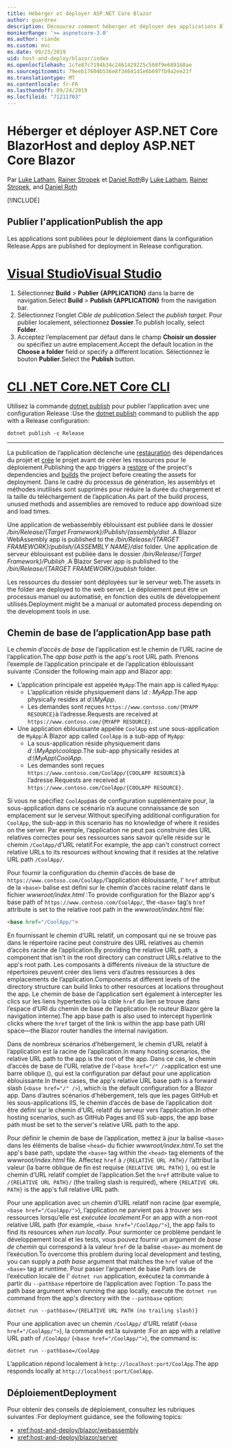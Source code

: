 ```yaml
---
title: Héberger et déployer ASP.NET Core Blazor
author: guardrex
description: Découvrez comment héberger et déployer des applications Blazor.
monikerRange: '>= aspnetcore-3.0'
ms.author: riande
ms.custom: mvc
ms.date: 09/23/2019
uid: host-and-deploy/blazor/index
ms.openlocfilehash: 1cfe87c7194b34c2461429225c560f9e689168ae
ms.sourcegitcommit: 79eeb17604b536e8f34641d1e6b697fb9a2ee21f
ms.translationtype: MT
ms.contentlocale: fr-FR
ms.lasthandoff: 09/24/2019
ms.locfileid: "71211703"
---
```

# <a name="host-and-deploy-aspnet-core-blazor"></a><span data-ttu-id="7b7a0-103">Héberger et déployer ASP.NET Core Blazor</span><span class="sxs-lookup"><span data-stu-id="7b7a0-103">Host and deploy ASP.NET Core Blazor</span></span>

<span data-ttu-id="7b7a0-104">Par [Luke Latham](https://github.com/guardrex), [Rainer Stropek](https://www.timecockpit.com) et [Daniel Roth](https://github.com/danroth27)</span><span class="sxs-lookup"><span data-stu-id="7b7a0-104">By [Luke Latham](https://github.com/guardrex), [Rainer Stropek](https://www.timecockpit.com), and [Daniel Roth](https://github.com/danroth27)</span></span>

[!INCLUDE[](~/includes/blazorwasm-preview-notice.md)]

## <a name="publish-the-app"></a><span data-ttu-id="7b7a0-105">Publier l'application</span><span class="sxs-lookup"><span data-stu-id="7b7a0-105">Publish the app</span></span>

<span data-ttu-id="7b7a0-106">Les applications sont publiées pour le déploiement dans la configuration Release.</span><span class="sxs-lookup"><span data-stu-id="7b7a0-106">Apps are published for deployment in Release configuration.</span></span>

# <a name="visual-studiotabvisual-studio"></a>[<span data-ttu-id="7b7a0-107">Visual Studio</span><span class="sxs-lookup"><span data-stu-id="7b7a0-107">Visual Studio</span></span>](#tab/visual-studio)

1. <span data-ttu-id="7b7a0-108">Sélectionnez **Build** > **Publier {APPLICATION}** dans la barre de navigation.</span><span class="sxs-lookup"><span data-stu-id="7b7a0-108">Select **Build** > **Publish {APPLICATION}** from the navigation bar.</span></span>
1. <span data-ttu-id="7b7a0-109">Sélectionnez l’onglet *Cible de publication*.</span><span class="sxs-lookup"><span data-stu-id="7b7a0-109">Select the *publish target*.</span></span> <span data-ttu-id="7b7a0-110">Pour publier localement, sélectionnez **Dossier**.</span><span class="sxs-lookup"><span data-stu-id="7b7a0-110">To publish locally, select **Folder**.</span></span>
1. <span data-ttu-id="7b7a0-111">Acceptez l’emplacement par défaut dans le champ **Choisir un dossier** ou spécifiez un autre emplacement.</span><span class="sxs-lookup"><span data-stu-id="7b7a0-111">Accept the default location in the **Choose a folder** field or specify a different location.</span></span> <span data-ttu-id="7b7a0-112">Sélectionnez le bouton **Publier**.</span><span class="sxs-lookup"><span data-stu-id="7b7a0-112">Select the **Publish** button.</span></span>

# <a name="net-core-clitabnetcore-cli"></a>[<span data-ttu-id="7b7a0-113">CLI .NET Core</span><span class="sxs-lookup"><span data-stu-id="7b7a0-113">.NET Core CLI</span></span>](#tab/netcore-cli)

<span data-ttu-id="7b7a0-114">Utilisez la commande [dotnet publish](/dotnet/core/tools/dotnet-publish) pour publier l’application avec une configuration Release :</span><span class="sxs-lookup"><span data-stu-id="7b7a0-114">Use the [dotnet publish](/dotnet/core/tools/dotnet-publish) command to publish the app with a Release configuration:</span></span>

```dotnetcli
dotnet publish -c Release
```

---

<span data-ttu-id="7b7a0-115">La publication de l’application déclenche une [restauration](/dotnet/core/tools/dotnet-restore) des dépendances du projet et [crée](/dotnet/core/tools/dotnet-build) le projet avant de créer les ressources pour le déploiement.</span><span class="sxs-lookup"><span data-stu-id="7b7a0-115">Publishing the app triggers a [restore](/dotnet/core/tools/dotnet-restore) of the project's dependencies and [builds](/dotnet/core/tools/dotnet-build) the project before creating the assets for deployment.</span></span> <span data-ttu-id="7b7a0-116">Dans le cadre du processus de génération, les assemblys et méthodes inutilisés sont supprimés pour réduire la durée du chargement et la taille du téléchargement de l’application.</span><span class="sxs-lookup"><span data-stu-id="7b7a0-116">As part of the build process, unused methods and assemblies are removed to reduce app download size and load times.</span></span>

<span data-ttu-id="7b7a0-117">Une application de webassembly éblouissant est publiée dans le dossier */bin/Release/{Target Framework}/Publish/{assembly/dist* .</span><span class="sxs-lookup"><span data-stu-id="7b7a0-117">A Blazor WebAssembly app is published to the */bin/Release/{TARGET FRAMEWORK}/publish/{ASSEMBLY NAME}/dist* folder.</span></span> <span data-ttu-id="7b7a0-118">Une application de serveur éblouissant est publiée dans le dossier */bin/Release/{Target Framework}/Publish* .</span><span class="sxs-lookup"><span data-stu-id="7b7a0-118">A Blazor Server app is published to the */bin/Release/{TARGET FRAMEWORK}/publish* folder.</span></span>

<span data-ttu-id="7b7a0-119">Les ressources du dossier sont déployées sur le serveur web.</span><span class="sxs-lookup"><span data-stu-id="7b7a0-119">The assets in the folder are deployed to the web server.</span></span> <span data-ttu-id="7b7a0-120">Le déploiement peut être un processus manuel ou automatisé, en fonction des outils de développement utilisés.</span><span class="sxs-lookup"><span data-stu-id="7b7a0-120">Deployment might be a manual or automated process depending on the development tools in use.</span></span>

## <a name="app-base-path"></a><span data-ttu-id="7b7a0-121">Chemin de base de l’application</span><span class="sxs-lookup"><span data-stu-id="7b7a0-121">App base path</span></span>

<span data-ttu-id="7b7a0-122">Le *chemin d’accès de base* de l’application est le chemin de l’URL racine de l’application.</span><span class="sxs-lookup"><span data-stu-id="7b7a0-122">The *app base path* is the app's root URL path.</span></span> <span data-ttu-id="7b7a0-123">Prenons l’exemple de l’application principale et de l’application éblouissant suivante :</span><span class="sxs-lookup"><span data-stu-id="7b7a0-123">Consider the following main app and Blazor app:</span></span>

* <span data-ttu-id="7b7a0-124">L’application principale est appelée `MyApp`:</span><span class="sxs-lookup"><span data-stu-id="7b7a0-124">The main app is called `MyApp`:</span></span>
  * <span data-ttu-id="7b7a0-125">L’application réside physiquement dans *\\d : MyApp*.</span><span class="sxs-lookup"><span data-stu-id="7b7a0-125">The app physically resides at *d:\\MyApp*.</span></span>
  * <span data-ttu-id="7b7a0-126">Les demandes sont reçues `https://www.contoso.com/{MYAPP RESOURCE}`à l’adresse.</span><span class="sxs-lookup"><span data-stu-id="7b7a0-126">Requests are received at `https://www.contoso.com/{MYAPP RESOURCE}`.</span></span>
* <span data-ttu-id="7b7a0-127">Une application éblouissante appelée `CoolApp` est une sous-application de `MyApp`:</span><span class="sxs-lookup"><span data-stu-id="7b7a0-127">A Blazor app called `CoolApp` is a sub-app of `MyApp`:</span></span>
  * <span data-ttu-id="7b7a0-128">La sous-application réside physiquement dans *d :\\MyApp\\coolapp*.</span><span class="sxs-lookup"><span data-stu-id="7b7a0-128">The sub-app physically resides at *d:\\MyApp\\CoolApp*.</span></span>
  * <span data-ttu-id="7b7a0-129">Les demandes sont reçues `https://www.contoso.com/CoolApp/{COOLAPP RESOURCE}`à l’adresse.</span><span class="sxs-lookup"><span data-stu-id="7b7a0-129">Requests are received at `https://www.contoso.com/CoolApp/{COOLAPP RESOURCE}`.</span></span>

<span data-ttu-id="7b7a0-130">Si vous ne spécifiez `CoolApp`pas de configuration supplémentaire pour, la sous-application dans ce scénario n’a aucune connaissance de son emplacement sur le serveur.</span><span class="sxs-lookup"><span data-stu-id="7b7a0-130">Without specifying additional configuration for `CoolApp`, the sub-app in this scenario has no knowledge of where it resides on the server.</span></span> <span data-ttu-id="7b7a0-131">Par exemple, l’application ne peut pas construire des URL relatives correctes pour ses ressources sans savoir qu’elle réside sur le chemin `/CoolApp/`d’URL relatif.</span><span class="sxs-lookup"><span data-stu-id="7b7a0-131">For example, the app can't construct correct relative URLs to its resources without knowing that it resides at the relative URL path `/CoolApp/`.</span></span>

<span data-ttu-id="7b7a0-132">Pour fournir la configuration du chemin d’accès de base de `https://www.contoso.com/CoolApp/`l’application éblouissante, l' `href` attribut de la `<base>` balise est défini sur le chemin d’accès racine relatif dans le fichier *wwwroot/index.html* :</span><span class="sxs-lookup"><span data-stu-id="7b7a0-132">To provide configuration for the Blazor app's base path of `https://www.contoso.com/CoolApp/`, the `<base>` tag's `href` attribute is set to the relative root path in the *wwwroot/index.html* file:</span></span>

```html
<base href="/CoolApp/">
```

<span data-ttu-id="7b7a0-133">En fournissant le chemin d’URL relatif, un composant qui ne se trouve pas dans le répertoire racine peut construire des URL relatives au chemin d’accès racine de l’application.</span><span class="sxs-lookup"><span data-stu-id="7b7a0-133">By providing the relative URL path, a component that isn't in the root directory can construct URLs relative to the app's root path.</span></span> <span data-ttu-id="7b7a0-134">Les composants à différents niveaux de la structure de répertoires peuvent créer des liens vers d’autres ressources à des emplacements de l’application.</span><span class="sxs-lookup"><span data-stu-id="7b7a0-134">Components at different levels of the directory structure can build links to other resources at locations throughout the app.</span></span> <span data-ttu-id="7b7a0-135">Le chemin de base de l’application sert également à intercepter les clics sur les liens hypertextes où la cible `href` du lien se trouve dans l’espace d’URI du chemin de base de l’application (le routeur Blazor gère la navigation interne).</span><span class="sxs-lookup"><span data-stu-id="7b7a0-135">The app base path is also used to intercept hyperlink clicks where the `href` target of the link is within the app base path URI space&mdash;the Blazor router handles the internal navigation.</span></span>

<span data-ttu-id="7b7a0-136">Dans de nombreux scénarios d’hébergement, le chemin d’URL relatif à l’application est la racine de l’application.</span><span class="sxs-lookup"><span data-stu-id="7b7a0-136">In many hosting scenarios, the relative URL path to the app is the root of the app.</span></span> <span data-ttu-id="7b7a0-137">Dans ce cas, le chemin d’accès de base de l’URL relative de l'`<base href="/" />`application est une barre oblique (), qui est la configuration par défaut pour une application éblouissante.</span><span class="sxs-lookup"><span data-stu-id="7b7a0-137">In these cases, the app's relative URL base path is a forward slash (`<base href="/" />`), which is the default configuration for a Blazor app.</span></span> <span data-ttu-id="7b7a0-138">Dans d’autres scénarios d’hébergement, tels que les pages GitHub et les sous-applications IIS, le chemin d’accès de base de l’application doit être défini sur le chemin d’URL relatif du serveur vers l’application.</span><span class="sxs-lookup"><span data-stu-id="7b7a0-138">In other hosting scenarios, such as GitHub Pages and IIS sub-apps, the app base path must be set to the server's relative URL path to the app.</span></span>

<span data-ttu-id="7b7a0-139">Pour définir le chemin de base de l’application, mettez à jour la balise `<base>` dans les éléments de balise `<head>` du fichier *wwwroot/index.html*.</span><span class="sxs-lookup"><span data-stu-id="7b7a0-139">To set the app's base path, update the `<base>` tag within the `<head>` tag elements of the *wwwroot/index.html* file.</span></span> <span data-ttu-id="7b7a0-140">Affectez `href` à `/{RELATIVE URL PATH}/` l’attribut la valeur (la barre oblique de fin est requise `{RELATIVE URL PATH}` ), où est le chemin d’URL relatif complet de l’application.</span><span class="sxs-lookup"><span data-stu-id="7b7a0-140">Set the `href` attribute value to `/{RELATIVE URL PATH}/` (the trailing slash is required), where `{RELATIVE URL PATH}` is the app's full relative URL path.</span></span>

<span data-ttu-id="7b7a0-141">Pour une application avec un chemin d’URL relatif non racine (par exemple, `<base href="/CoolApp/">`), l’application ne parvient pas à trouver ses ressources lorsqu’elle est *exécutée localement*.</span><span class="sxs-lookup"><span data-stu-id="7b7a0-141">For an app with a non-root relative URL path (for example, `<base href="/CoolApp/">`), the app fails to find its resources *when run locally*.</span></span> <span data-ttu-id="7b7a0-142">Pour surmonter ce problème pendant le développement local et les tests, vous pouvez fournir un argument de *base de chemin* qui correspond à la valeur `href` de la balise `<base>` au moment de l’exécution.</span><span class="sxs-lookup"><span data-stu-id="7b7a0-142">To overcome this problem during local development and testing, you can supply a *path base* argument that matches the `href` value of the `<base>` tag at runtime.</span></span> <span data-ttu-id="7b7a0-143">Pour passer l’argument de base Path lors de l’exécution locale de l' `dotnet run` application, exécutez la commande à partir du `--pathbase` répertoire de l’application avec l’option :</span><span class="sxs-lookup"><span data-stu-id="7b7a0-143">To pass the path base argument when running the app locally, execute the `dotnet run` command from the app's directory with the `--pathbase` option:</span></span>

```dotnetcli
dotnet run --pathbase=/{RELATIVE URL PATH (no trailing slash)}
```

<span data-ttu-id="7b7a0-144">Pour une application avec un chemin `/CoolApp/` d’URL relatif (`<base href="/CoolApp/">`), la commande est la suivante :</span><span class="sxs-lookup"><span data-stu-id="7b7a0-144">For an app with a relative URL path of `/CoolApp/` (`<base href="/CoolApp/">`), the command is:</span></span>

```dotnetcli
dotnet run --pathbase=/CoolApp
```

<span data-ttu-id="7b7a0-145">L’application répond localement à `http://localhost:port/CoolApp`.</span><span class="sxs-lookup"><span data-stu-id="7b7a0-145">The app responds locally at `http://localhost:port/CoolApp`.</span></span>

## <a name="deployment"></a><span data-ttu-id="7b7a0-146">Déploiement</span><span class="sxs-lookup"><span data-stu-id="7b7a0-146">Deployment</span></span>

<span data-ttu-id="7b7a0-147">Pour obtenir des conseils de déploiement, consultez les rubriques suivantes :</span><span class="sxs-lookup"><span data-stu-id="7b7a0-147">For deployment guidance, see the following topics:</span></span>

* <xref:host-and-deploy/blazor/webassembly>
* <xref:host-and-deploy/blazor/server>
